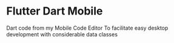 # Flutter Dart Mobile
Dart code from my Mobile Code Editor
To facilitate easy desktop development
with considerable data classes

